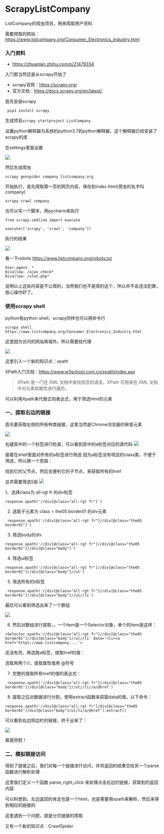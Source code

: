 # ScrapyListCompany
ListCompany的爬虫项目，用来爬取用户资料

需要爬取的网站：https://www.listcompany.org/Consumer_Electronics_Industry.html

### 入门资料
- https://zhuanlan.zhihu.com/p/21479334

入门那当然还是从scrapy开始了

- scrapy官网：https://scrapy.org/
- 官方文档：https://docs.scrapy.org/en/latest/

首先安装scrapy
```
 pip3 install scrapy
```

生成项目`scrapy startproject ListCompany`

设置python解释器为系统的python3.7的python解释器，这个解释器已经安装了scrapy的库

在settings里面设置

![](https://pic.downk.cc/item/5f3a2ede14195aa594948c18.jpg)

然后生成爬虫
```
scrapy genspider company listcompany.org
```

开始执行，首先爬取第一页的网页内容，保存到index.html(爬虫的名字叫company)
```
scrapy crawl company
```

也可以写一个脚本，用pycharm来执行
```
from scrapy.cmdline import execute

execute(['scrapy', 'crawl', 'company'])
```

执行的结果

![](https://pic.downk.cc/item/5f3a36bc14195aa59496e27d.jpg)

看一下robots https://www.listcompany.org/robots.txt

```
User-agent: *
Disallow: /ajax_check*
Disallow: /stat.php*
```
说明以上这些内容是不让爬的，当然我们也不是爬的这个，所以并不会违法犯罪，放心操作好了。


### 使用scrapy shell

python有python shell，scrapy同样也可以用命令行
```
scrapy shell https://www.listcompany.org/Consumer_Electronics_Industry.html
```

这里因为访问的网站再墙外，所以需要挂代理

![](https://pic.downk.cc/item/5f3a518c14195aa5949eb4e2.jpg)


这里引入一个新的知识点：xpath

XPath入门文档：https://www.w3school.com.cn/xpath/index.asp

> XPath 是一门在 XML 文档中查找信息的语言。XPath 可用来在 XML 文档中对元素和属性进行遍历。

可以利用Xpath来代替正则表达式，用于筛选html的元素

### 一、提取右边的链接

首先要获取右侧的所有种类链接，这里当然是Chrome浏览器的审查元素

![](https://pic.downk.cc/item/5f3a666514195aa594a4024e.jpg)

右键其中的一个标签进行检查，可以看到其中的a标签对应的源代码
![](https://pic.downk.cc/item/5f3a534714195aa5949f1fd9.jpg)


接着在shell里面对所有的a标签进行筛选
因为a标签没有明显的class类，不便于筛选，所以换一个思路：

找到它的父节点，然后去便利它的子节点，来获取所有的href

总共需要筛选5层
![](https://pic.downk.cc/item/5f3a561014195aa594a00c60.jpg)

1、选择class为 all-rgt fr 的div标签
```
response.xpath('//div[@class="all-rgt fr"]')
```

2. 选取子元素为 class = the05 border01 的div元素
```
 response.xpath('//div[@class="all-rgt fr"]//div[@class="the05 border01"]')
```
3. 筛选body的div
```
response.xpath('//div[@class="all-rgt fr"]//div[@class="the05 border01"]//div[@class="body"]')
```
4. 筛选ul标签 
```
response.xpath('//div[@class="all-rgt fr"]//div[@class="the05 border01"]//div[@class="body"]//ul')
```

5. 筛选所有的li标签
```
 response.xpath('//div[@class="all-rgt fr"]//div[@class="the05 border01"]//div[@class="body"]//ul//li')
```

最后可以看到筛选出来了一个数组

![](https://pic.downk.cc/item/5f3a57f714195aa594a0804a.jpg)

6. 然后对数组进行提取，，一个item是一个Selector对象，单个的item是这样：
```
<Selector xpath='//div[@class="all-rgt fr"]//div[@class="the05 border01"]//div[@class="body"]//ul//li' data='<li><a href="https://www.listcompany....'>
```


还没有完，再选取a标签，提取href的值：

选取用两个//，提取属性值用 @符号

7. 完整的提取所有href的值的表达式：
```
 response.xpath('//div[@class="all-rgt fr"]//div[@class="the05 border01"]//div[@class="body"]//ul//li//a/@href')

```

8. 提取之后对数据进行分割，使用extract函数来获取data的值，以下命令：
```
response.xpath('//div[@class="all-rgt fr"]/div[@class="the05 border01"]/div[@class="body"]/ul/li/a/@href').extract()
```

可以看到右边侧边栏的链接，终于出来了：


![](https://pic.downk.cc/item/5f3a597114195aa594a0ceb9.jpg)

甚是欣慰！


### 二、模拟链接访问

得到了链接之后，我们对每一个链接进行访问，并将返回的结果交给另一个parse函数进行解析处理

这里我们定义一个函数 parse_right_click 来处理点击右边的链接，获取到的返回内容

可以料想到，左边返回的肯定也是一个html，也是需要用xpath来解析，然后来得到相应的链接的


这里遇到一个问题，就是分页链接的爬取

又有一个新的知识点：CrawlSpider

